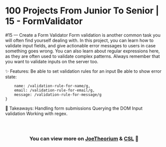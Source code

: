 # 100 Projects From Junior To Senior | 15 - FormValidator
#15 — Create a Form Validator
Form validation is another common task you will often find yourself dealing with. In this project, you can learn how to validate input fields, and give actionable error messages to users in case something goes wrong. You can also learn about regular expressions here, as they are often used to validate complex patterns. Always remember that you want to validate inputs on the server too.

✨ Features:
Be able to set validation rules for an input
Be able to show error state:
```const validationRules = {
    name: /validation-rule-for-name/g,
    email: /validation-rule-for-email/g,
    message: /validation-rule-for-message/g
}
```

🧠 Takeaways:
Handling form submissions
Querying the DOM
Input validation
Working with regex.

<h1 align="center">
    <img src="" alt="" />
</h1>
<h3 align="center">You can view more on <strong><a href="https://github.com/JoeTheorium">JoeTheorium</a> & <a href="https://github.com/CarlosSebastianLorenzo"> CSL</a></strong> 💌</h3>
